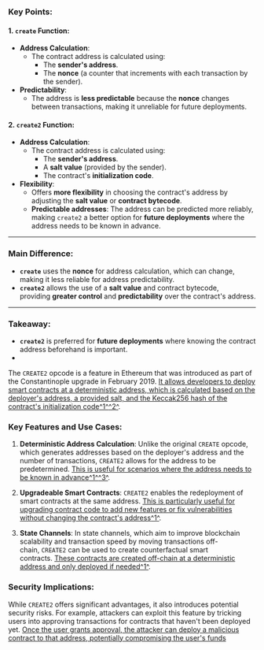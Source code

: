 ### **Key Points:**

#### **1. `create` Function:**

-   **Address Calculation**:
    -   The contract address is calculated using:
        -   The **sender's address**.
        -   The **nonce** (a counter that increments with each transaction by the sender).
-   **Predictability**:
    -   The address is **less predictable** because the **nonce** changes between transactions, making it unreliable for future deployments.

#### **2. `create2` Function:**

-   **Address Calculation**:
    -   The contract address is calculated using:
        -   The **sender's address**.
        -   A **salt value** (provided by the sender).
        -   The contract's **initialization code**.
-   **Flexibility**:
    -   Offers **more flexibility** in choosing the contract's address by adjusting the **salt value** or **contract bytecode**.
    -   **Predictable addresses**: The address can be predicted more reliably, making `create2` a better option for **future deployments** where the address needs to be known in advance.

* * * *

### **Main Difference**:

-   **`create`** uses the **nonce** for address calculation, which can change, making it less reliable for address predictability.
-   **`create2`** allows the use of a **salt value** and contract bytecode, providing **greater control** and **predictability** over the contract's address.

* * * *

### **Takeaway**:

-   **`create2`** is preferred for **future deployments** where knowing the contract address beforehand is important.
-   


The `CREATE2` opcode is a feature in Ethereum that was introduced as part of the Constantinople upgrade in February 2019. [It allows developers to deploy smart contracts at a deterministic address, which is calculated based on the deployer's address, a provided salt, and the Keccak256 hash of the contract's initialization code](https://www.halborn.com/blog/post/what-is-create2-in-ethereum-and-what-are-its-security-risks)[^1^](https://www.halborn.com/blog/post/what-is-create2-in-ethereum-and-what-are-its-security-risks)[^2^](https://research.checkpoint.com/2024/ethereums-create2-a-double-edged-sword-in-blockchain-security/).

### Key Features and Use Cases:

1.  **Deterministic Address Calculation**: Unlike the original `CREATE` opcode, which generates addresses based on the deployer's address and the number of transactions, `CREATE2` allows for the address to be predetermined. [This is useful for scenarios where the address needs to be known in advance](https://www.halborn.com/blog/post/what-is-create2-in-ethereum-and-what-are-its-security-risks)[^1^](https://www.halborn.com/blog/post/what-is-create2-in-ethereum-and-what-are-its-security-risks)[^3^](https://www.quicknode.com/guides/ethereum-development/smart-contracts/how-to-use-create2-to-predetermine-contract-addresses).

2.  **Upgradeable Smart Contracts**: `CREATE2` enables the redeployment of smart contracts at the same address. [This is particularly useful for upgrading contract code to add new features or fix vulnerabilities without changing the contract's address](https://www.halborn.com/blog/post/what-is-create2-in-ethereum-and-what-are-its-security-risks)[^1^](https://www.halborn.com/blog/post/what-is-create2-in-ethereum-and-what-are-its-security-risks).

3.  **State Channels**: In state channels, which aim to improve blockchain scalability and transaction speed by moving transactions off-chain, `CREATE2` can be used to create counterfactual smart contracts. [These contracts are created off-chain at a deterministic address and only deployed if needed](https://www.halborn.com/blog/post/what-is-create2-in-ethereum-and-what-are-its-security-risks)[^1^](https://www.halborn.com/blog/post/what-is-create2-in-ethereum-and-what-are-its-security-risks).

### Security Implications:

While `CREATE2` offers significant advantages, it also introduces potential security risks. For example, attackers can exploit this feature by tricking users into approving transactions for contracts that haven't been deployed yet. [Once the user grants approval, the attacker can deploy a malicious contract to that address, potentially compromising the user's funds](https://research.checkpoint.com/2024/ethereums-create2-a-double-edged-sword-in-blockchain-security/)